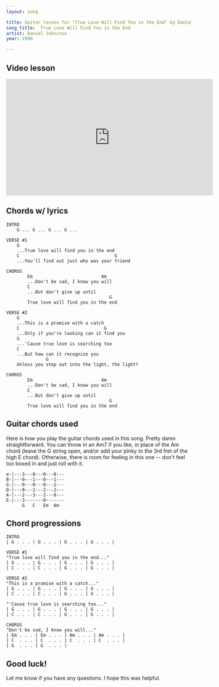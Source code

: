 ```yaml
---
layout: song

title: Guitar lesson for "True Love Will Find You in the End" by Daniel Johnston -- playsongnotes.com
song_title:  True Love Will Find You in the End
artist: Daniel Johnston
year: 1990

---
```


## Video lesson

<iframe width="560" height="315" src="https://www.youtube.com/embed/_KMYuAkr0F8?showinfo=0" frameborder="0" allowfullscreen></iframe>

## Chords w/ lyrics

    INTRO
        G ... G ... G ... G ...

    VERSE #1
        G
        ...True love will find you in the end
        C                                    G
        ...You'll find out just who was your friend

    CHORUS
            Em                          Am
            ...Don't be sad, I know you will
            C
            ...But don't give up until
                                           G
            True love will find you in the end

    VERSE #2
        G
        ...This is a promise with a catch
        C                                G
        ...Only if you're looking can it find you
        G
        ...'Cause true love is searching too
        C
        ...But how can it recognize you
                   G
        Unless you step out into the light, the light?

    CHORUS
            Em                          Am
            ...Don't be sad, I know you will
            C
            ...But don't give up until
                                           G
            True love will find you in the end


## Guitar chords used
Here is how you play the guitar chords used in this song. Pretty damn straightforward. You can throw in an Am7 if you like, in place of the Am chord (leave the G string open, and/or add your pinky to the 3rd fret of the high E chord). Otherwise, there is room for feeling in this one -- don't feel too boxed in and just roll with it.

    e-|---3---0---0---0---
    B-|---0---1---0---1---
    G-|---0---0---0---2---
    D-|---0---2---2---2---
    A-|---2---3---2---0---
    E-|---3-------0-------
          G   C   Em  Am  

## Chord progressions

    INTRO
    | G . . . | G . . . | G . . . | G . . . |

    VERSE #1
    "True love will find you in the end..."
    | G . . . | G . . . | G . . . | G . . . |
    | C . . . | C . . . | G . . . | G . . . |

    VERSE #2
    "This is a promise with a catch..."
    | G . . . | G . . . | G . . . | G . . . |
    | C . . . | C . . . | G . . . | G . . . |

    "'Cause true love is searching too..."
    | G . . . | G . . . | G . . . | G . . . |
    | C . . . | C . . . | G . . . | G . . . |

    CHORUS
    "Don't be sad, I know you will..."
    | Em . . . | Em . . . | Am . . . | Am . . . |
    | C  . . . | C  . . . | C  . . . | C  . . . |
    | G  . . . | G  . . . |

## Good luck!

Let me know if you have any questions. I hope this was helpful.
